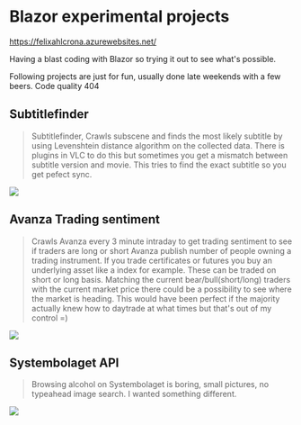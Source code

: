 # Blazor experimental projects
https://felixahlcrona.azurewebsites.net/

Having a blast coding with Blazor so trying it out to see what's possible. 

Following projects are just for fun, usually done late weekends with a few beers. Code quality 404

## Subtitlefinder
> Subtitlefinder, Crawls subscene and finds the most likely subtitle by using Levenshtein distance algorithm on the collected data. 
There is plugins in VLC to do this but sometimes you get a mismatch between subtitle version and movie. 
This tries to find the exact subtitle so you get pefect sync.

![](https://i.imgur.com/BNGcRXyl.png)


## Avanza Trading sentiment
> Crawls Avanza every 3 minute intraday to get trading sentiment to see if traders are long or short
Avanza publish number of people owning a trading instrument. 
If you trade certificates or futures you buy an underlying asset like a index for example.
These can be traded on short or long basis.
Matching the current bear/bull(short/long) traders with the current market price there could be a possibility to see where the market is heading. This would have been perfect if the majority actually knew how to daytrade at what times but that's out of my control =)

![](https://i.imgur.com/XXNR181l.png)

## Systembolaget API
> Browsing alcohol on Systembolaget is boring, small pictures, no typeahead image search. I wanted something different.

![](https://i.imgur.com/NNz5EXBl.png)
